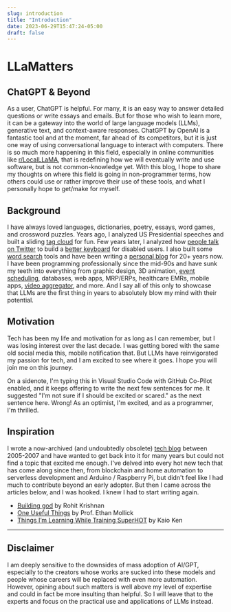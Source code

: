 ```yaml
---
slug: introduction
title: "Introduction"
date: 2023-06-29T15:47:24-05:00
draft: false
---
```


# LLaMatters

## ChatGPT & Beyond

<!--begin-->
As a user, ChatGPT is helpful. For many, it is an easy way to answer detailed questions or write essays and emails. But for those who wish to learn more, it can be a gateway into the world of large language models (LLMs), generative text, and context-aware responses. ChatGPT by OpenAI is a fantastic tool and at the moment, far ahead of its competitors, but it is just one way of using conversational language to interact with computers. There is so much more happening in this field, especially in online communities like [r/LocalLLaMA](https://www.reddit.com/r/LocalLLaMA), that is redefining how we will eventually write and use software, but is not common-knowledge yet. With this blog, I hope to share my thoughts on where this field is going in non-programmer terms, how others could use or rather improve their use of these tools, and what I personally hope to get/make for myself.

## Background

I have always loved languages, dictionaries, poetry, essays, word games, and crossword puzzles. Years ago, I analyzed US Presidential speeches and built a sliding [tag cloud](https://chir.ag/projects/preztags) for fun. Few years later, I analyzed how [people talk on Twitter](https://ktype.net/wiki/research:articles:progress_20110209) to build a [better keyboard](https://ktype.net/wiki/research:articles:progress_20110228) for disabled users. I also built some [word search](https://chir.ag/projects/tip-of-my-tongue) tools and have been writing a [personal blog](https://chir.ag) for 20+ years now. I have been programming professionally since the mid-90s and have sunk my teeth into everything from graphic design, 3D animation, [event](https://www.wired.com/2008/03/sxsw-this-years/) [scheduling](https://techcrunch.com/2008/03/10/schedorg-is-no-twitter-but-it-does-help-sort-through-conference-chaos/), databases, web apps, MRP/ERPs, healthcare EMRs, mobile apps, [video aggregator](https://techcrunch.com/2007/06/12/chimetv-a-prettier-way-to-watch-youtube/), and more. And I say all of this only to showcase that LLMs are the first thing in years to absolutely blow my mind with their potential.

## Motivation
Tech has been my life and motivation for as long as I can remember, but I was losing interest over the last decade. I was getting bored with the same old social media this, mobile notification that. But LLMs have reinvigorated my passion for tech, and I am excited to see where it goes. I hope you will join me on this journey.

On a sidenote, I'm typing this in Visual Studio Code with GitHub Co-Pilot enabled, and it keeps offering to write the next few sentences for me. It suggested "I'm not sure if I should be excited or scared." as the next sentence here. Wrong! As an optimist, I'm excited, and as a programmer, I'm thrilled.

## Inspiration

I wrote a now-archived (and undoubtedly obsolete) [tech blog](https://chir.ag/tech/) between 2005-2007 and have wanted to get back into it for many years but could not find a topic that excited me enough. I've delved into every hot new tech that has come along since then, from blockchain and home automation to serverless development and Arduino / Raspberry Pi, but didn't feel like I had much to contribute beyond an early adopter. But then I came across the articles below, and I was hooked. I knew I had to start writing again.

- [Building god](https://www.strangeloopcanon.com/p/building-god) by Rohit Krishnan
- [One Useful Things](https://www.oneusefulthing.org/p/how-to-use-ai-to-do-stuff-an-opinionated) by Prof. Ethan Mollick
- [Things I’m Learning While Training SuperHOT](https://kaiokendev.github.io/til) by Kaio Ken

---

## Disclaimer

I am deeply sensitive to the downsides of mass adoption of AI/GPT, especially to the creators whose works are sucked into these models and people whose careers will be replaced with even more automation. However, opining about such matters is well above my level of expertise and could in fact be more insulting than helpful. So I will leave that to the experts and focus on the practical use and applications of LLMs instead.
